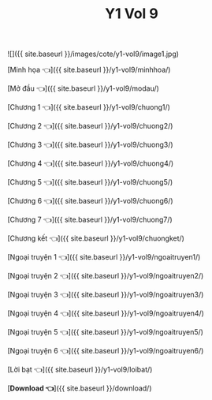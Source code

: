 ﻿---
layout: post
title: Y1 Vol 9
---

![]({{ site.baseurl }}/images/cote/y1-vol9/image1.jpg)

[Minh họa 👈]({{ site.baseurl }}/y1-vol9/minhhoa/)

[Mở đầu 👈]({{ site.baseurl }}/y1-vol9/modau/)

[Chương 1 👈]({{ site.baseurl }}/y1-vol9/chuong1/)

[Chương 2 👈]({{ site.baseurl }}/y1-vol9/chuong2/)

[Chương 3 👈]({{ site.baseurl }}/y1-vol9/chuong3/)

[Chương 4 👈]({{ site.baseurl }}/y1-vol9/chuong4/)

[Chương 5 👈]({{ site.baseurl }}/y1-vol9/chuong5/)

[Chương 6 👈]({{ site.baseurl }}/y1-vol9/chuong6/)

[Chương 7 👈]({{ site.baseurl }}/y1-vol9/chuong7/)

[Chương kết 👈]({{ site.baseurl }}/y1-vol9/chuongket/)

[Ngoại truyện 1 👈]({{ site.baseurl }}/y1-vol9/ngoaitruyen1/)

[Ngoại truyện 2 👈]({{ site.baseurl }}/y1-vol9/ngoaitruyen2/)

[Ngoại truyện 3 👈]({{ site.baseurl }}/y1-vol9/ngoaitruyen3/)

[Ngoại truyện 4 👈]({{ site.baseurl }}/y1-vol9/ngoaitruyen4/)

[Ngoại truyện 5 👈]({{ site.baseurl }}/y1-vol9/ngoaitruyen5/)

[Ngoại truyện 6 👈]({{ site.baseurl }}/y1-vol9/ngoaitruyen6/)

[Lời bạt 👈]({{ site.baseurl }}/y1-vol9/loibat/)

[**Download 👈**]({{ site.baseurl }}/download/)